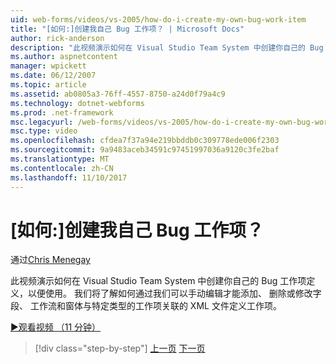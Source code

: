```yaml
---
uid: web-forms/videos/vs-2005/how-do-i-create-my-own-bug-work-item
title: "[如何:]创建我自己 Bug 工作项？ | Microsoft Docs"
author: rick-anderson
description: "此视频演示如何在 Visual Studio Team System 中创建你自己的 Bug 工作项定义，以便使用。 我们可以看到如何将工作项定义的 XML 文件..."
ms.author: aspnetcontent
manager: wpickett
ms.date: 06/12/2007
ms.topic: article
ms.assetid: ab0805a3-76ff-4557-8750-a24d0f79a4c9
ms.technology: dotnet-webforms
ms.prod: .net-framework
msc.legacyurl: /web-forms/videos/vs-2005/how-do-i-create-my-own-bug-work-item
msc.type: video
ms.openlocfilehash: cfdea7f37a94e219bbddb0c309778ede006f2303
ms.sourcegitcommit: 9a9483aceb34591c97451997036a9120c3fe2baf
ms.translationtype: MT
ms.contentlocale: zh-CN
ms.lasthandoff: 11/10/2017
---
```

<a name="how-do-i-create-my-own-bug-work-item"></a>[如何:]创建我自己 Bug 工作项？
====================
通过[Chris Menegay](https://twitter.com/CMenegay)

此视频演示如何在 Visual Studio Team System 中创建你自己的 Bug 工作项定义，以便使用。 我们将了解如何通过我们可以手动编辑才能添加、 删除或修改字段、 工作流和窗体与特定类型的工作项关联的 XML 文件定义工作项。

[&#9654;观看视频 （11 分钟）](https://channel9.msdn.com/Blogs/ASP-NET-Site-Videos/how-do-i-create-my-own-bug-work-item)

>[!div class="step-by-step"]
[上一页](how-do-i-integrate-defect-tracking-with-testing.md)
[下一页](how-do-i-write-code-more-quickly-with-unit-tests.md)
